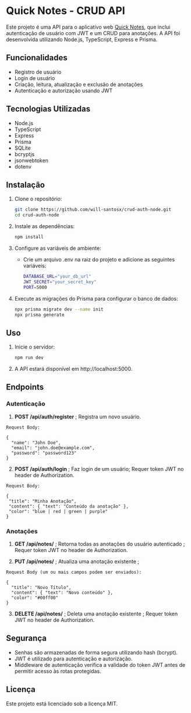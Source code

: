 # Quick Notes - CRUD API
Este projeto é uma API para o aplicativo web [Quick Notes](https://github.com/will-santosx/quick-notes), que inclui autenticação de usuário com JWT e um CRUD para anotações. A API foi desenvolvida utilizando Node.js, TypeScript, Express e Prisma.

## Funcionalidades

- Registro de usuário
- Login de usuário
- Criação, leitura, atualização e exclusão de anotações
- Autenticação e autorização usando JWT

## Tecnologias Utilizadas

- Node.js
- TypeScript
- Express
- Prisma
- SQLite
- bcryptjs
- jsonwebtoken
- dotenv

## Instalação

1. Clone o repositório:
   ```sh
   git clone https://github.com/will-santosx/crud-auth-node.git
   cd crud-auth-node
   ```
2. Instale as dependências:
   ```sh
   npm install
   ```
3. Configure as variáveis de ambiente:

    - Crie um arquivo .env na raiz do projeto e adicione as seguintes variáveis:
      
      ```sh
      DATABASE_URL="your_db_url"
      JWT_SECRET="your_secret_key"
      PORT=5000
      ```
4. Execute as migrações do Prisma para configurar o banco de dados:
    ```sh
    npx prisma migrate dev --name init
    npx prisma generate
    ```

## Uso

1. Inicie o servidor:
    ```sh
    npm run dev
    ```
2. A API estará disponível em http://localhost:5000.

## Endpoints

  ### Autenticação

  1. __POST /api/auth/register__ ; Registra um novo usuário.
  ```
  Request Body:
   
  {
    "name": "John Doe",
    "email": "john.doe@example.com",
    "password": "password123"
  }
  ```
  
  2. __POST /api/auth/login__ ; Faz login de um usuário; Requer token JWT no header de Authorization.
   ```
  Request Body:
  	
  {
    "title": "Minha Anotação",
    "content": { "text": "Conteúdo da anotação" },
    "color": "blue | red | green | purple"
  }
  ```

### Anotações

  1. __GET /api/notes/__ ; Retorna todas as anotações do usuário autenticado ; Requer token JWT no header de Authorization.
  
  2. __PUT /api/notes/__ ; Atualiza uma anotação existente ;
  ```
  Request Body (um ou mais campos podem ser enviados):
  	
  {
    "title": "Novo Título",
    "content": { "text": "Novo conteúdo" },
    "color": "#00ff00"
  }
  ```
  
  3. __DELETE /api/notes/__ ; Deleta uma anotação existente ; Requer token JWT no header de Authorization.

## Segurança

  - Senhas são armazenadas de forma segura utilizando hash (bcrypt).
  - JWT é utilizado para autenticação e autorização.
  - Middleware de autenticação verifica a validade do token JWT antes de permitir acesso às rotas protegidas.

## Licença

Este projeto está licenciado sob a licença MIT.

   

